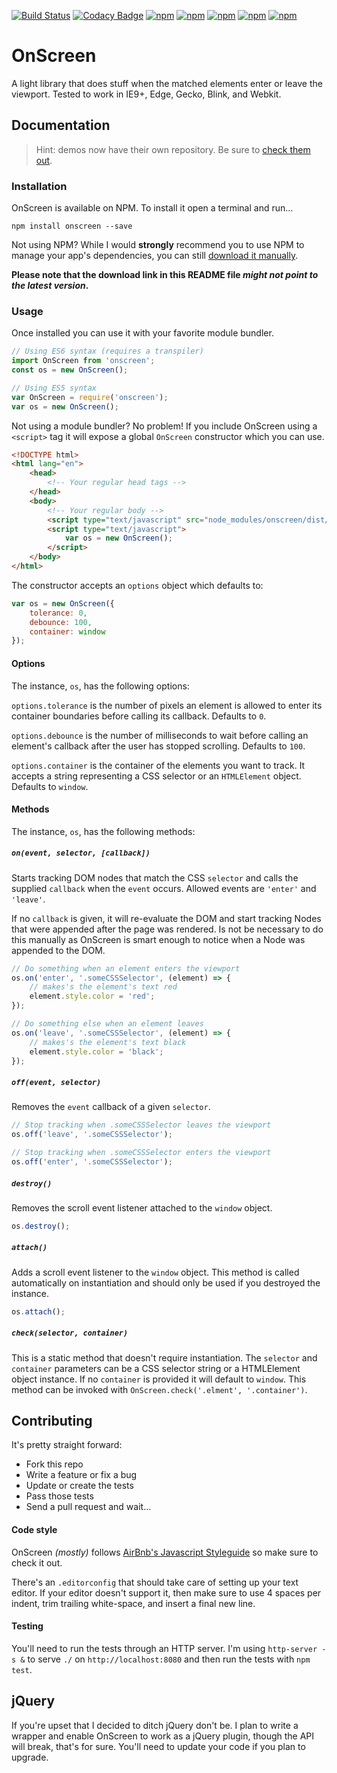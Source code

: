 [![Build Status](https://travis-ci.org/silvestreh/onScreen.svg?branch=master)](https://travis-ci.org/silvestreh/onScreen)
[![Codacy Badge](https://api.codacy.com/project/badge/Grade/5a103aa9fe86436a8e619333dfdff2a5)](https://www.codacy.com/app/silvestre-herrera/onScreen?utm_source=github.com&amp;utm_medium=referral&amp;utm_content=silvestreh/onScreen&amp;utm_campaign=Badge_Grade)
[![npm](https://david-dm.org/silvestreh/onScreen/dev-status.svg)](https://david-dm.org/silvestreh/onScreen#info=devDependencies&view=table)
[![npm](https://david-dm.org/silvestreh/onScreen.svg)](https://david-dm.org/silvestreh/onScreen#info=dependencies&view=table)
[![npm](https://img.shields.io/npm/dt/onscreen.svg?maxAge=2592000)](https://www.npmjs.com/package/onscreen)
[![npm](https://img.shields.io/npm/v/onscreen.svg)](https://www.npmjs.com/package/onscreen)
[![npm](https://img.shields.io/npm/l/onscreen.svg)](https://www.npmjs.com/package/onscreen)

# OnScreen

A light library that does stuff when the matched elements enter or leave the viewport. Tested to work in IE9+, Edge, Gecko, Blink, and Webkit.

## Documentation

> Hint: demos now have their own repository. Be sure to [check them out](https://github.com/silvestreh/onScreen-demo).

### Installation

OnScreen is available on NPM. To install it open a terminal and run…

```shell
npm install onscreen --save
```

Not using NPM? While I would **strongly** recommend you to use NPM to manage your app's dependencies, you can still [download it manually](https://registry.npmjs.org/onscreen/-/onscreen-1.1.3.tgz).

**Please note that the download link in this README file *might not point to the latest version*.**

### Usage

Once installed you can use it with your favorite module bundler.

```javascript
// Using ES6 syntax (requires a transpiler)
import OnScreen from 'onscreen';
const os = new OnScreen();

// Using ES5 syntax
var OnScreen = require('onscreen');
var os = new OnScreen();
```

Not using a module bundler? No problem! If you include OnScreen using a `<script>` tag it will expose a global `OnScreen` constructor which you can use.

```html
<!DOCTYPE html>
<html lang="en">
    <head>
        <!-- Your regular head tags -->
    </head>
    <body>
        <!-- Your regular body -->
        <script type="text/javascript" src="node_modules/onscreen/dist/on-screen.umd.min.js"></script>
        <script type="text/javascript">
            var os = new OnScreen();
        </script>
    </body>
</html>
```

The constructor accepts an `options` object which defaults to:

```javascript
var os = new OnScreen({
    tolerance: 0,
    debounce: 100,
    container: window
});
```

#### Options

The instance, `os`, has the following options:

`options.tolerance` is the number of pixels an element is allowed to enter its container boundaries before calling its callback. Defaults to `0`.

`options.debounce` is the number of milliseconds to wait before calling an element's callback after the user has stopped scrolling. Defaults to `100`.

`options.container` is the container of the elements you want to track. It accepts a string representing a CSS selector or an `HTMLElement` object. Defaults to `window`.

#### Methods

The instance, `os`, has the following methods:

##### `on(event, selector, [callback])`
Starts tracking DOM nodes that match the CSS `selector` and calls the supplied `callback` when the `event` occurs. Allowed events are `'enter'` and `'leave'`.

If no `callback` is given, it will re-evaluate the DOM and start tracking Nodes that were appended after the page was rendered. Is not be necessary to do this manually as OnScreen is smart enough to notice when a Node was appended to the DOM.

```javascript
// Do something when an element enters the viewport
os.on('enter', '.someCSSSelector', (element) => {
    // makes's the element's text red
    element.style.color = 'red';
});

// Do something else when an element leaves
os.on('leave', '.someCSSSelector', (element) => {
    // makes's the element's text black
    element.style.color = 'black';
});
```

##### `off(event, selector)`

Removes the `event` callback of a given `selector`.

```javascript
// Stop tracking when .someCSSSelector leaves the viewport
os.off('leave', '.someCSSSelector');

// Stop tracking when .someCSSSelector enters the viewport
os.off('enter', '.someCSSSelector');
```

##### `destroy()`

Removes the scroll event listener attached to the `window` object.

```javascript
os.destroy();
```

##### `attach()`

Adds a scroll event listener to the `window` object. This method is called automatically on instantiation and should only be used if you destroyed the instance.

```javascript
os.attach();
```

##### `check(selector, container)`

This is a static method that doesn't require instantiation. The `selector` and `container` parameters can be a CSS selector string or a HTMLElement object instance. If no `container` is provided it will default to `window`. This method can be invoked with `OnScreen.check('.elment', '.container')`.

## Contributing

It's pretty straight forward:

* Fork this repo
* Write a feature or fix a bug
* Update or create the tests
* Pass those tests
* Send a pull request and wait…

#### Code style

OnScreen _(mostly)_ follows [AirBnb's Javascript Styleguide](https://github.com/airbnb/javascript) so make sure to check it out.

There's an `.editorconfig` that should take care of setting up your text editor. If your editor doesn't support it, then make sure to use 4 spaces per indent, trim trailing white-space, and insert a final new line.

#### Testing

You'll need to run the tests through an HTTP server. I'm using `http-server -s &` to serve `./` on `http://localhost:8080` and then run the tests with `npm test`.

## jQuery

If you're upset that I decided to ditch jQuery don't be. I plan to write a wrapper and enable OnScreen to work as a jQuery plugin, though the API will break, that's for sure. You'll need to update your code if you plan to upgrade.
